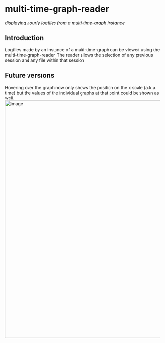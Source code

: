 # multi-time-graph-reader
_displaying hourly logfiles from a multi-time-graph instance_

## Introduction
Logfiles made by an instance of a multi-time-graph can be viewed using the multi-time-graph-reader. The reader allows the selection of any previous session and any file within that session

## Future versions
Hovering over the graph now only shows the position on the x scale (a.k.a. time) but the values of the individual graphs at that point could be shown as well.
<img width="1222" height="775" alt="image" src="https://github.com/user-attachments/assets/4a4882e1-425b-4e60-a8f9-088521585970" />
